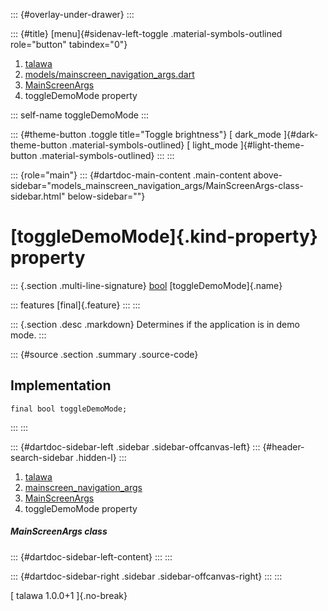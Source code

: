 ::: {#overlay-under-drawer}
:::

::: {#title}
[menu]{#sidenav-left-toggle .material-symbols-outlined role="button"
tabindex="0"}

1.  [talawa](../../index.html)
2.  [models/mainscreen_navigation_args.dart](../../models_mainscreen_navigation_args/)
3.  [MainScreenArgs](../../models_mainscreen_navigation_args/MainScreenArgs-class.html)
4.  toggleDemoMode property

::: self-name
toggleDemoMode
:::

::: {#theme-button .toggle title="Toggle brightness"}
[ dark_mode ]{#dark-theme-button .material-symbols-outlined} [
light_mode ]{#light-theme-button .material-symbols-outlined}
:::
:::

::: {role="main"}
::: {#dartdoc-main-content .main-content above-sidebar="models_mainscreen_navigation_args/MainScreenArgs-class-sidebar.html" below-sidebar=""}
<div>

# [toggleDemoMode]{.kind-property} property

</div>

::: {.section .multi-line-signature}
[bool](https://api.flutter.dev/flutter/dart-core/bool-class.html)
[toggleDemoMode]{.name}

::: features
[final]{.feature}
:::
:::

::: {.section .desc .markdown}
Determines if the application is in demo mode.
:::

::: {#source .section .summary .source-code}
## Implementation

``` language-dart
final bool toggleDemoMode;
```
:::
:::

::: {#dartdoc-sidebar-left .sidebar .sidebar-offcanvas-left}
::: {#header-search-sidebar .hidden-l}
:::

1.  [talawa](../../index.html)
2.  [mainscreen_navigation_args](../../models_mainscreen_navigation_args/)
3.  [MainScreenArgs](../../models_mainscreen_navigation_args/MainScreenArgs-class.html)
4.  toggleDemoMode property

##### MainScreenArgs class

::: {#dartdoc-sidebar-left-content}
:::
:::

::: {#dartdoc-sidebar-right .sidebar .sidebar-offcanvas-right}
:::
:::

[ talawa 1.0.0+1 ]{.no-break}
